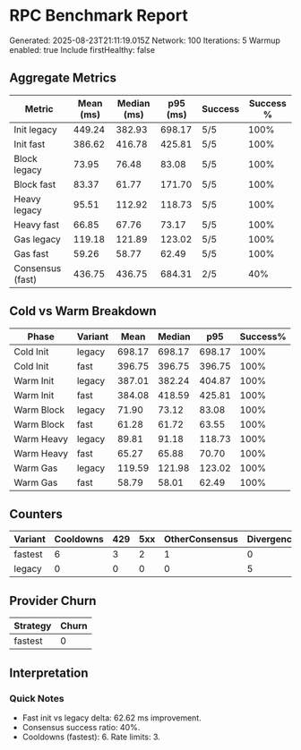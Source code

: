 # RPC Benchmark Report

Generated: 2025-08-23T21:11:19.015Z
Network: 100
Iterations: 5
Warmup enabled: true
Include firstHealthy: false



## Aggregate Metrics


| Metric | Mean (ms) | Median (ms) | p95 (ms) | Success | Success % |
| ------ | --------- | ----------- | -------- | ------- | --------- |
| Init legacy | 449.24 | 382.93 | 698.17 | 5/5 | 100% |
| Init fast | 386.62 | 416.78 | 425.81 | 5/5 | 100% |
| Block legacy | 73.95 | 76.48 | 83.08 | 5/5 | 100% |
| Block fast | 83.37 | 61.77 | 171.70 | 5/5 | 100% |
| Heavy legacy | 95.51 | 112.92 | 118.73 | 5/5 | 100% |
| Heavy fast | 66.85 | 67.76 | 73.17 | 5/5 | 100% |
| Gas legacy | 119.18 | 121.89 | 123.02 | 5/5 | 100% |
| Gas fast | 59.26 | 58.77 | 62.49 | 5/5 | 100% |
| Consensus (fast) | 436.75 | 436.75 | 684.31 | 2/5 | 40% |


## Cold vs Warm Breakdown


| Phase | Variant | Mean | Median | p95 | Success% |
| ----- | ------- | ---- | ------ | --- | -------- |
| Cold Init | legacy | 698.17 | 698.17 | 698.17 | 100% |
| Cold Init | fast | 396.75 | 396.75 | 396.75 | 100% |
| Warm Init | legacy | 387.01 | 382.24 | 404.87 | 100% |
| Warm Init | fast | 384.08 | 418.59 | 425.81 | 100% |
| Warm Block | legacy | 71.90 | 73.12 | 83.08 | 100% |
| Warm Block | fast | 61.28 | 61.72 | 63.55 | 100% |
| Warm Heavy | legacy | 89.81 | 91.18 | 118.73 | 100% |
| Warm Heavy | fast | 65.27 | 65.88 | 70.70 | 100% |
| Warm Gas | legacy | 119.59 | 121.98 | 123.02 | 100% |
| Warm Gas | fast | 58.79 | 58.01 | 62.49 | 100% |


## Counters


| Variant | Cooldowns | 429 | 5xx | OtherConsensus | DivergenceLegacy |
| ------- | --------- | --- | --- | -------------- | ---------------- |
| fastest | 6 | 3 | 2 | 1 | 0 |
| legacy | 0 | 0 | 0 | 0 | 5 |


## Provider Churn


| Strategy | Churn |
| -------- | ----- |
| fastest | 0 |


## Interpretation


### Quick Notes
- Fast init vs legacy delta: 62.62 ms improvement.
- Consensus success ratio: 40%.
- Cooldowns (fastest): 6. Rate limits: 3.


